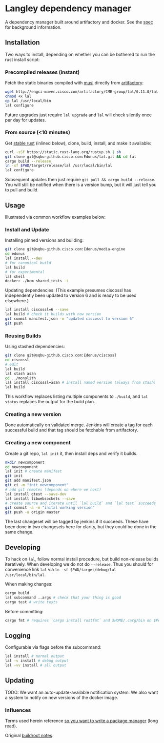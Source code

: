 # Langley dependency manager
A dependency manager built around artifactory and docker. See the [spec](./SPEC.md) for background information.

## Installation
Two ways to install, depending on whether you can be bothered to run the rust install script:

### Precompiled releases (instant)
Fetch the static binaries compiled with [musl](http://www.musl-libc.org/) directly from [artifactory](http://engci-maven.cisco.com/artifactory/CME-group/lal/):

```sh
wget http://engci-maven.cisco.com/artifactory/CME-group/lal/0.11.0/lal
chmod +x lal
cp lal /usr/local/bin
lal configure
```

Future upgrades just require `lal upgrade` and `lal` will check silently once per day for updates.

### From source (<10 minutes)
Get [stable rust](https://www.rust-lang.org/downloads.html) (inlined below), clone, build, install, and make it available:

```sh
curl -sSf https://static.rust-lang.org/rustup.sh | sh
git clone git@sqbu-github.cisco.com:Edonus/lal.git && cd lal
cargo build --release
ln -sf $PWD/target/release/lal /usr/local/bin/lal
lal configure
```

Subsequent updates then just require `git pull && cargo build --release`. You will still be notified when there is a version bump, but it will just tell you to pull and build.

## Usage
Illustrated via common workflow examples below:

### Install and Update
Installing pinned versions and building:

```sh
git clone git@sqbu-github.cisco.com:Edonus/media-engine
cd edonus
lal install --dev
# for canonical build
lal build
# for experimental
lal shell
docker> ./bcm shared_tests -t
```

Updating dependencies:
(This example presumes ciscossl has independently been updated to version 6 and is ready to be used elsewhere.)

```sh
lal install ciscossl=6 --save
lal build # check it builds with new version
git commit manifest.json -m "updated ciscossl to version 6"
git push
```

### Reusing Builds
Using stashed dependencies:

```sh
git clone git@sqbu-github.cisco.com:Edonus/ciscossl
cd ciscossl
# edit
lal build
lal stash asan
cd ../monolith
lal install ciscossl=asan # install named version (always from stash)
lal build
```

This workflow replaces listing multiple components to `./build`, and `lal status` replaces the output for the build plan.

### Creating a new version
Done automatically on validated merge. Jenkins will create a tag for each successful build and that tag should be fetchable from artifactory.

### Creating a new component
Create a git repo, `lal init` it, then install deps and verify it builds.

```sh
mkdir newcomponent
cd newcomponent
lal init # create manifest
git init
git add manifest.json
git ci -m "init newcomponent"
# add git remotes (depends on where we host)
lal install gtest --save-dev
lal install libwebsockets --save
# create source and iterate until `lal build` and `lal test` succeeds
git commit -a -m "inital working version"
git push -u origin master
```

The last changeset will be tagged by jenkins if it succeeds. These have been done in two changesets here for clarity, but they could be done  in the same change.

## Developing
To hack on `lal`, follow normal install procedure, but build non-release builds iteratively.
When developing we do not do `--release`. Thus you should for convenience link `lal` via `ln -sf $PWD/target/debug/lal /usr/local/bin/lal`.

When making changes:

```sh
cargo build
lal subcommand ..args # check that your thing is good
cargo test # write tests
```

Before committing:

```sh
cargo fmt # requires `cargo install rustfmt` and $HOME/.carg/bin on $PATH
```

## Logging
Configurable via flags before the subcommand:

```sh
lal install # normal output
lal -v install # debug output
lal -vv install # all output
```

## Updating
TODO: We want an auto-update-available notification system. We also want a system to notify on new versions of the docker image.

### Influences
Terms used herein reference [so you want to write a package manager](https://medium.com/@sdboyer/so-you-want-to-write-a-package-manager-4ae9c17d9527#.rlvjqxc4r) (long read).

Original [buildroot notes](https://hg.lal.cisco.com/root/files/tip/NOTES).
